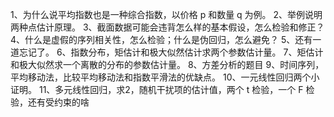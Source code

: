 1、为什么说平均指数也是一种综合指数，以价格 p 和数量 q 为例。
 2、举例说明两种点估计原理。
 3、截面数据可能会违背怎么样的基本假设，怎么检验和修正？
 4、什么是虚假的序列相关性，怎么检验；什么是伪回归，怎么避免？
 5、还有一道忘记了。
 6、指数分布，矩估计和极大似然估计求两个参数估计量。
 7、矩估计和极大似然求一个离散的分布的参数估计量。
 8、方差分析的题目
 9、时间序列，平均移动法，比较平均移动法和指数平滑法的优缺点。
 10、一元线性回归两个小证明。
 11、多元线性回归，求2，随机干扰项的估计值，两个 t 检验，一个 F 检验，还有受约束的啥
 